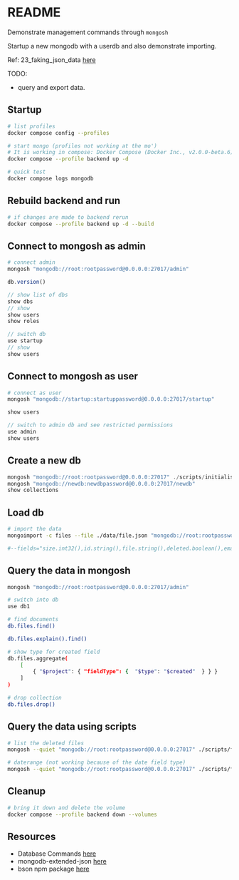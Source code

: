 # README

Demonstrate management commands through `mongosh`  

Startup a new mongodb with a userdb and also demonstrate importing.  

Ref: 23_faking_json_data [here](https://github.com/chrisguest75/typescript_examples/tree/master/23_faking_json_data)  

TODO:  

* query and export data.  

## Startup

```sh
# list profiles
docker compose config --profiles

# start mongo (profiles not working at the mo')
# It is working in compose: Docker Compose (Docker Inc., v2.0.0-beta.6) - Docker Desktop 3.5.2
docker compose --profile backend up -d 

# quick test
docker compose logs mongodb          
```

## Rebuild backend and run

```sh
# if changes are made to backend rerun
docker compose --profile backend up -d --build
```

## Connect to mongosh as admin

```sh
# connect admin
mongosh "mongodb://root:rootpassword@0.0.0.0:27017/admin"
```

```js
db.version()

// show list of dbs
show dbs
// show 
show users
show roles

// switch db
use startup
// show 
show users
```

## Connect to mongosh as user

```sh
# connect as user
mongosh "mongodb://startup:startuppassword@0.0.0.0:27017/startup"
```

```js
show users

// switch to admin db and see restricted permissions
use admin
show users
```

## Create a new db

```js
mongosh "mongodb://root:rootpassword@0.0.0.0:27017" ./scripts/initialise_db.js
mongosh "mongodb://newdb:newdbpassword@0.0.0.0:27017/newdb"    
show collections
```

## Load db

```sh
# import the data
mongoimport -c files --file ./data/file.json "mongodb://root:rootpassword@0.0.0.0:27017/db1" --authenticationDatabase admin -vvv 

#--fields="size.int32(),id.string(),file.string(),deleted.boolean(),email.string(),name.string(),created.date(2021-11-05T06:32:52.474Z),updateed.date(2021-11-05T06:32:52.474Z)"
```

## Query the data in mongosh

```sh
mongosh "mongodb://root:rootpassword@0.0.0.0:27017/admin"

# switch into db
use db1 

# find documents
db.files.find()

db.files.explain().find()

# show type for created field
db.files.aggregate( 
    [ 
        { "$project": { "fieldType": {  "$type": "$created"  } } } 
    ]
)

# drop collection
db.files.drop()
```

## Query the data using scripts

```sh
# list the deleted files
mongosh --quiet "mongodb://root:rootpassword@0.0.0.0:27017" ./scripts/find_deleted_files.js | jq .

# daterange (not working because of the date field type)
mongosh --quiet "mongodb://root:rootpassword@0.0.0.0:27017" ./scripts/find_daterange_files.js | jq .
```

## Cleanup

```sh
# bring it down and delete the volume
docker compose --profile backend down --volumes
```

## Resources

* Database Commands [here](https://docs.mongodb.com/manual/reference/command/)  
* mongodb-extended-json [here](https://www.mongodb.com/docs/manual/reference/mongodb-extended-json/)  
* bson npm package [here](https://www.npmjs.com/package/bson)  